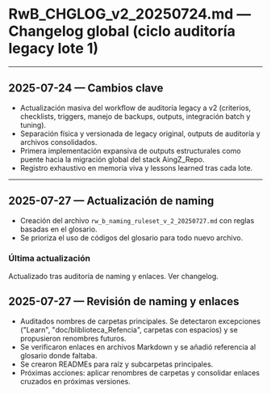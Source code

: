 # RwB_CHGLOG_v2_20250724.md — Changelog global (ciclo auditoría legacy lote 1)

---

## 2025-07-24 — Cambios clave
- Actualización masiva del workflow de auditoría legacy a v2 (criterios, checklists, triggers, manejo de backups, outputs, integración batch y tuning).
- Separación física y versionada de legacy original, outputs de auditoría y archivos consolidados.
- Primera implementación expansiva de outputs estructurales como puente hacia la migración global del stack AingZ_Repo.
- Registro exhaustivo en memoria viva y lessons learned tras cada lote.

---

## 2025-07-27 — Actualización de naming
- Creación del archivo `rw_b_naming_ruleset_v_2_20250727.md` con reglas basadas en el glosario.
- Se prioriza el uso de códigos del glosario para todo nuevo archivo.


### Última actualización
Actualizado tras auditoría de naming y enlaces. Ver changelog.

## 2025-07-27 — Revisión de naming y enlaces
- Auditados nombres de carpetas principales. Se detectaron excepciones ("Learn", "doc/bliblioteca_Refencia", carpetas con espacios) y se propusieron renombres futuros.
- Se verificaron enlaces en archivos Markdown y se añadió referencia al glosario donde faltaba.
- Se crearon READMEs para raíz y subcarpetas principales.
- Próximas acciones: aplicar renombres de carpetas y consolidar enlaces cruzados en próximas versiones.
